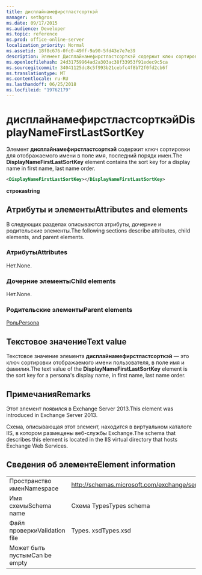 ```yaml
---
title: дисплайнамефирстластсорткэй
manager: sethgros
ms.date: 09/17/2015
ms.audience: Developer
ms.topic: reference
ms.prod: office-online-server
localization_priority: Normal
ms.assetid: 18f8c676-0fc0-49ff-9a90-5fd43e7e7e39
description: Элемент Дисплайнамефирстластсорткэй содержит ключ сортировки для отображаемого имени в поле имя, последний порядк имен.
ms.openlocfilehash: 24d31759964ad2a303ac38f33953f91edec9c5ca
ms.sourcegitcommit: 34041125dc8c5f993b21cebfc4f8b72f0fd2cb6f
ms.translationtype: MT
ms.contentlocale: ru-RU
ms.lasthandoff: 06/25/2018
ms.locfileid: "19762179"
---
```

# <a name="displaynamefirstlastsortkey"></a><span data-ttu-id="be3d9-103">дисплайнамефирстластсорткэй</span><span class="sxs-lookup"><span data-stu-id="be3d9-103">DisplayNameFirstLastSortKey</span></span>

<span data-ttu-id="be3d9-104">Элемент **дисплайнамефирстластсорткэй** содержит ключ сортировки для отображаемого имени в поле имя, последний порядк имен.</span><span class="sxs-lookup"><span data-stu-id="be3d9-104">The **DisplayNameFirstLastSortKey** element contains the sort key for a display name in first name, last name order.</span></span> 
  
```XML
<DisplayNameFirstLastSortKey></DisplayNameFirstLastSortKey>
```

 <span data-ttu-id="be3d9-105">**строка**</span><span class="sxs-lookup"><span data-stu-id="be3d9-105">**string**</span></span>
## <a name="attributes-and-elements"></a><span data-ttu-id="be3d9-106">Атрибуты и элементы</span><span class="sxs-lookup"><span data-stu-id="be3d9-106">Attributes and elements</span></span>

<span data-ttu-id="be3d9-107">В следующих разделах описываются атрибуты, дочерние и родительские элементы.</span><span class="sxs-lookup"><span data-stu-id="be3d9-107">The following sections describe attributes, child elements, and parent elements.</span></span>
  
### <a name="attributes"></a><span data-ttu-id="be3d9-108">Атрибуты</span><span class="sxs-lookup"><span data-stu-id="be3d9-108">Attributes</span></span>

<span data-ttu-id="be3d9-109">Нет.</span><span class="sxs-lookup"><span data-stu-id="be3d9-109">None.</span></span>
  
### <a name="child-elements"></a><span data-ttu-id="be3d9-110">Дочерние элементы</span><span class="sxs-lookup"><span data-stu-id="be3d9-110">Child elements</span></span>

<span data-ttu-id="be3d9-111">Нет.</span><span class="sxs-lookup"><span data-stu-id="be3d9-111">None.</span></span>
  
### <a name="parent-elements"></a><span data-ttu-id="be3d9-112">Родительские элементы</span><span class="sxs-lookup"><span data-stu-id="be3d9-112">Parent elements</span></span>

[<span data-ttu-id="be3d9-113">Роль</span><span class="sxs-lookup"><span data-stu-id="be3d9-113">Persona</span></span>](persona.md)
  
## <a name="text-value"></a><span data-ttu-id="be3d9-114">Текстовое значение</span><span class="sxs-lookup"><span data-stu-id="be3d9-114">Text value</span></span>

<span data-ttu-id="be3d9-115">Текстовое значение элемента **дисплайнамефирстластсорткэй** — это ключ сортировки отображаемого имени пользователя, в поле имя и фамилия.</span><span class="sxs-lookup"><span data-stu-id="be3d9-115">The text value of the **DisplayNameFirstLastSortKey** element is the sort key for a persona's display name, in first name, last name order.</span></span> 
  
## <a name="remarks"></a><span data-ttu-id="be3d9-116">Примечания</span><span class="sxs-lookup"><span data-stu-id="be3d9-116">Remarks</span></span>

<span data-ttu-id="be3d9-117">Этот элемент появился в Exchange Server 2013.</span><span class="sxs-lookup"><span data-stu-id="be3d9-117">This element was introduced in Exchange Server 2013.</span></span>
  
<span data-ttu-id="be3d9-118">Схема, описывающая этот элемент, находится в виртуальном каталоге IIS, в котором размещены веб-службы Exchange.</span><span class="sxs-lookup"><span data-stu-id="be3d9-118">The schema that describes this element is located in the IIS virtual directory that hosts Exchange Web Services.</span></span>
  
## <a name="element-information"></a><span data-ttu-id="be3d9-119">Сведения об элементе</span><span class="sxs-lookup"><span data-stu-id="be3d9-119">Element information</span></span>

|||
|:-----|:-----|
|<span data-ttu-id="be3d9-120">Пространство имен</span><span class="sxs-lookup"><span data-stu-id="be3d9-120">Namespace</span></span>  <br/> |http://schemas.microsoft.com/exchange/services/2006/types  <br/> |
|<span data-ttu-id="be3d9-121">Имя схемы</span><span class="sxs-lookup"><span data-stu-id="be3d9-121">Schema name</span></span>  <br/> |<span data-ttu-id="be3d9-122">Схема Types</span><span class="sxs-lookup"><span data-stu-id="be3d9-122">Types schema</span></span>  <br/> |
|<span data-ttu-id="be3d9-123">Файл проверки</span><span class="sxs-lookup"><span data-stu-id="be3d9-123">Validation file</span></span>  <br/> |<span data-ttu-id="be3d9-124">Types. xsd</span><span class="sxs-lookup"><span data-stu-id="be3d9-124">Types.xsd</span></span>  <br/> |
|<span data-ttu-id="be3d9-125">Может быть пустым</span><span class="sxs-lookup"><span data-stu-id="be3d9-125">Can be empty</span></span>  <br/> ||
   

